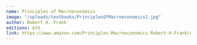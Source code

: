 ```yaml
---
name: Principles of Macroeconomics
image: "/uploads/textbooks/PrinciplesOfMacroeconomics2.jpg"
author: Robert H. Frank
editions: 6th
link: https://www.amazon.com/Principles-Macroeconomics-Robert-H-Frank/dp/0073518999
---
```

